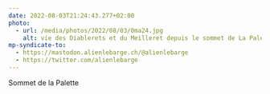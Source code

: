 ```yaml
---
date: 2022-08-03T21:24:43.277+02:00
photo:
  - url: /media/photos/2022/08/03/0ma24.jpg
    alt: vie des Diablerets et du Meilleret depuis le sommet de La Palette
mp-syndicate-to:
  - https://mastodon.alienlebarge.ch/@alienlebarge
  - https://twitter.com/alienlebarge
---
```

Sommet de la Palette

